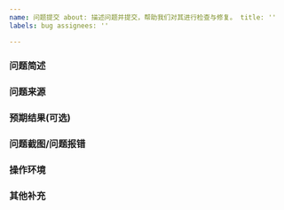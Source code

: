 ```yaml
---
name: 问题提交 about: 描述问题并提交，帮助我们对其进行检查与修复。 title: ''
labels: bug assignees: ''

---
```


### **问题简述**
<!--用简短的话语描述一下大概问题。-->

### **问题来源**

<!-- 
描述一下通过哪些操作才发现的问题，如：
1. 打开 '...'
2. 点击了 '....'
3. 出现了报错 '....'
-->

### **预期结果**(可选)
<!--如果问题不发生，应该是什么情况-->

### **问题截图/问题报错**
<!--如果有报错或输出，请提供截图。-->

### **操作环境**
<!--请在后台输入 `version` 并复制相关输出。-->

### **其他补充**
<!--如有其他补充，可以在这里描述。-->
